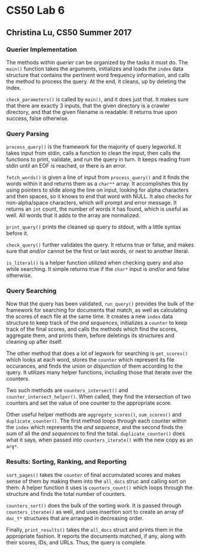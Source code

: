 
# CS50 Lab 6
## Christina Lu, CS50 Summer 2017

### Querier Implementation

The methods within *querier* can be organized by the tasks it must do.
The `main()` function takes the arguments, initializes and loads the 
`index` data structure that contains the pertinent word frequency 
information, and calls the method to process the query. At the end, it cleans,
up by deleting the index.

`check_parameters()` is called by `main()`, and it does just that. It makes
sure that there are exactly 3 inputs, that the given directory is a 
crawler directory, and that the given filename is readable. It returns true
upon success, false otherwise.

### Query Parsing

`process_query()` is the framework for the majority of query legworkd. It 
takes input from stdin, calls a function to clean the input, then calls 
the functions to print, validate, and run the query in turn. It keeps
reading from stdin until an EOF is reached, or there is an error.

`fetch_words()` is given a line of input from `process_query()` and it finds
the words within it and returns them as a `char**` array. It accomplishes this
by using pointers to slide along the line on input, looking for alpha
characters and then spaces, so it knows to end that word with NULL. It also 
checks for non-alpha/space characters, which will prompt and error message.
It returns an `int` count, the number of words it has found, which is useful 
as well. All words that it adds to the array are normalized.

`print_query()` prints the cleaned up query to stdout, with a little syntax
before it.

`check_query()` further validates the query. It returns true or false, and 
makes sure that *and*/*or* cannot be the first or last words, or next
to another literal. 

`is_literal()` is a helper function utilized when checking query and also
while searching. It simple returns true if the `char*` input is *and*/*or*
and false otherwise.

### Query Searching

Now that the query has been validated, `run_query()` provides the bulk of the
framework for searching for documents that match, as well as calculating the
scores of each file at the same time. It creates a new `index` data 
structure to keep track of the *and sequences*, initializes a `counter` to 
keep track of the final scores, and calls the methods which find the
scores, aggregate them, and prints them, before deletings its structures
and cleaning up after itself.

The other method that does a lot of legwork for searching is `get_scores()`
which looks at each word, stores the `counter` which represent its file
occurances, and finds the union or disjunction of them according to the
query. It utilizes many helper functions, including those that iterate
over the counters.

Two such methods are `counters_intersect()` and `counter_intersect_helper()`.
When called, they find the intersection of two counters and set the value
of one counter to the appropriate score. 

Other useful helper methods are `aggregate_scores()`, `sum_scores()` and
`duplicate_counter()`. The first method loops through each counter within
the `index` which represents the *and sequence*, and the second finds the
sum of all the *and sequences* to find the total. `duplicate_counter()` does
what it says, when passed into `counters_iterate()` with the new copy as an
`arg*`.

### Results: Sorting, Ranking, and Reporting

`sort_pages()` takes the `counter` of final accumulated scores and makes 
sense of them by making them into the `all_docs` struc and calling sort
on them. A helper function it uses is `counters_count()` which loops through
the structure and finds the total number of counters.

`counters_sort()` does the bulk of the sorting work. It is passed through
`counters_iterate()` as well, and uses insertion sort to create an array of
`doc_t*` structures that are arranged in decreasing order. 

Finally, `print_results()` takes the `all_docs` struct and prints them in 
the appropriate fashion. It reports the documents matched, if any, along with
their scores, IDs, and URLs. Thus, the query is complete.





                                                             

